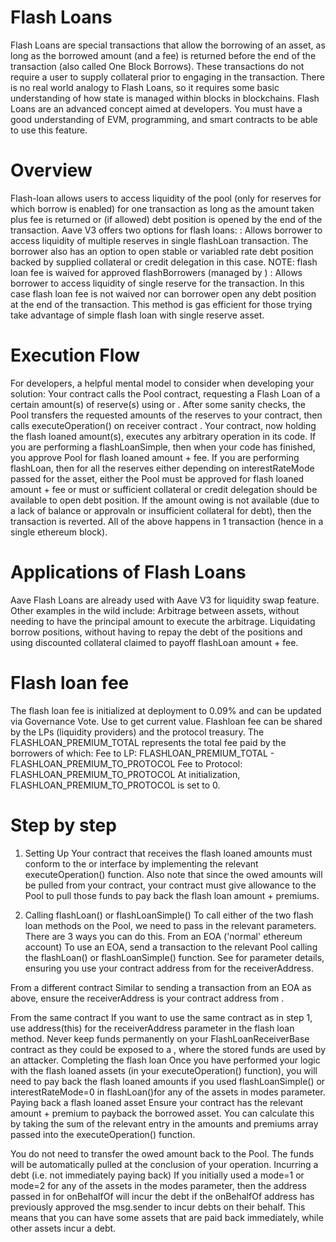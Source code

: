 # Flash Loans
Flash Loans are special transactions that allow the borrowing of an asset, as long as the borrowed amount (and a fee) is returned before the end of the transaction (also called One Block Borrows). These transactions do not require a user to supply collateral prior to engaging in the transaction. There is no real world analogy to Flash Loans, so it requires some basic understanding of how state is managed within blocks in blockchains.
Flash Loans are an advanced concept aimed at developers. You must have a good understanding of EVM, programming, and smart contracts to be able to use this feature.

# Overview
Flash-loan allows users to access liquidity of the pool (only for reserves for which borrow is enabled) for one transaction as long as the amount taken plus fee is returned or (if allowed) debt position is opened by the end of the transaction.
Aave V3 offers two options for flash loans:
​: Allows borrower to access liquidity of multiple reserves in single flashLoan transaction. The borrower also has an option to open stable or variabled rate debt position backed by supplied collateral or credit delegation in this case.
NOTE: flash loan fee is waived for approved flashBorrowers (managed by )
​:  Allows borrower to access liquidity of single reserve for the transaction. In this case flash loan fee is not waived nor can borrower open any debt position at the end of the transaction. This method is gas efficient for those trying take advantage of simple flash loan with single reserve asset.

# Execution Flow
For developers, a helpful mental model to consider when developing your solution:
Your contract calls the Pool contract, requesting a Flash Loan of a certain amount(s) of reserve(s) using  or .
After some sanity checks, the Pool transfers the requested amounts of the reserves to your contract, then calls executeOperation() on receiver contract .
Your contract, now holding the flash loaned amount(s), executes any arbitrary operation in its code. 
If you are performing a flashLoanSimple, then when your code has finished, you approve Pool for flash loaned amount + fee.
If you are performing flashLoan, then for all the reserves either depending on  interestRateMode passed for the asset, either the Pool must be approved for flash loaned amount + fee or must or sufficient collateral or credit delegation should be available to open debt position.
If the amount owing is not available (due to a lack of balance or approvaln or insufficient collateral for debt), then the transaction is reverted.
All of the above happens in 1 transaction (hence in a single ethereum block).
​
# Applications of Flash Loans
Aave Flash Loans are already used with Aave V3 for liquidity swap feature. Other examples in the wild include:
Arbitrage between assets, without needing to have the principal amount to execute the arbitrage.
Liquidating borrow positions, without having to repay the debt of the positions and using discounted collateral claimed to payoff flashLoan amount + fee.

# Flash loan fee
The flash loan fee is initialized at deployment to 0.09% and can be updated via Governance Vote. Use  to get current value.
Flashloan fee can be shared by the LPs (liquidity providers) and the protocol treasury. The FLASHLOAN_PREMIUM_TOTAL represents the total fee paid by the borrowers of which:
Fee to LP: FLASHLOAN_PREMIUM_TOTAL - FLASHLOAN_PREMIUM_TO_PROTOCOL
Fee to Protocol: FLASHLOAN_PREMIUM_TO_PROTOCOL
At initialization, FLASHLOAN_PREMIUM_TO_PROTOCOL is set to 0.

# Step by step

1. Setting Up
Your contract that receives the flash loaned amounts must conform to the  or  interface by implementing the relevant executeOperation() function.
Also note that since the owed amounts will be pulled from your contract, your contract must give allowance to the Pool to pull those funds to pay back the flash loan amount + premiums.

2. Calling flashLoan() or flashLoanSimple()
To call either of the two flash loan methods on the Pool, we need to pass in the relevant parameters. There are 3 ways you can do this.
From an EOA ('normal' ethereum account)
To use an EOA, send a transaction to the relevant Pool calling the flashLoan() or flashLoanSimple() function. See  for parameter details, ensuring you use your contract address from  for the receiverAddress.

From a different contract
Similar to sending a transaction from an EOA as above, ensure the receiverAddress is your contract address from .

From the same contract
If you want to use the same contract as in step 1, use address(this) for the receiverAddress parameter in the flash loan method.
Never keep funds permanently on your FlashLoanReceiverBase contract as they could be exposed to a , where the stored funds are used by an attacker.
Completing the flash loan
Once you have performed your logic with the flash loaned assets (in your executeOperation() function), you will need to pay back the flash loaned amounts if you used flashLoanSimple() or interestRateMode=0 in flashLoan()for any of the assets in modes parameter.
Paying back a flash loaned asset
Ensure your contract has the relevant amount + premium to payback the borrowed asset. You can calculate this by taking the sum of the relevant entry in the amounts and premiums array passed into the executeOperation() function.

You do not need to transfer the owed amount back to the Pool. The funds will be automatically pulled at the conclusion of your operation.
Incurring a debt (i.e. not immediately paying back)
If you initially used a mode=1 or mode=2 for any of the assets in the modes parameter, then the address passed in for onBehalfOf will incur the debt if the onBehalfOf address has previously approved the msg.sender to incur debts on their behalf.
This means that you can have some assets that are paid back immediately, while other assets incur a debt.